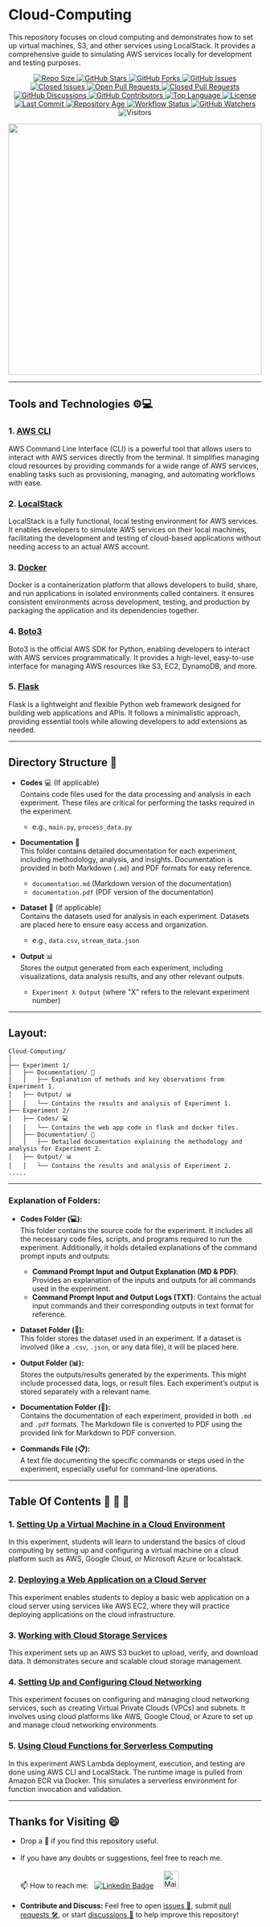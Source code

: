 # Cloud-Computing
This repository focuses on cloud computing and demonstrates how to set up virtual machines, S3, and other services using LocalStack. It provides a comprehensive guide to simulating AWS services locally for development and testing purposes.

<p align="center">
  <!-- Repository Size -->
  <a href="https://github.com/madhurimarawat/Cloud-Computing">
    <img src="https://img.shields.io/github/repo-size/madhurimarawat/Cloud-Computing?color=%23A8D5BA&label=Repo%20Size&labelColor=%23A1CBB4&style=for-the-badge&logo=github" alt="Repo Size">
  </a>

  <!-- Stars -->
  <a href="https://github.com/madhurimarawat/Cloud-Computing/stargazers">
    <img src="https://img.shields.io/github/stars/madhurimarawat/Cloud-Computing?color=%23F7CAC9&label=Stars&labelColor=%23F1A7B8&style=for-the-badge&logo=star" alt="GitHub Stars">
  </a>

  <!-- Forks -->
  <a href="https://github.com/madhurimarawat/Cloud-Computing/network/members">
    <img src="https://img.shields.io/github/forks/madhurimarawat/Cloud-Computing?color=%23D6E2E9&label=Forks&labelColor=%23B9D3E2&style=for-the-badge&logo=git" alt="GitHub Forks">
  </a>

  <!-- Issues (Open + Closed) -->
  <a href="https://github.com/madhurimarawat/Cloud-Computing/issues">
    <img src="https://img.shields.io/github/issues/madhurimarawat/Cloud-Computing?color=%23FFF5C3&label=Open%20Issues&labelColor=%23F4E3A2&style=for-the-badge&logo=bug" alt="GitHub Issues">
  </a>
  <a href="https://github.com/madhurimarawat/Cloud-Computing/issues?q=is%3Aissue+is%3Aclosed">
    <img src="https://img.shields.io/github/issues-closed/madhurimarawat/Cloud-Computing?color=%23FFD6A5&label=Closed%20Issues&labelColor=%23F9C294&style=for-the-badge&logo=bug" alt="Closed Issues">
  </a>

  <!-- Pull Requests (Open + Closed) -->
  <a href="https://github.com/madhurimarawat/Cloud-Computing/pulls">
    <img src="https://img.shields.io/github/issues-pr/madhurimarawat/Cloud-Computing?color=%23FFD6A5&label=Open%20PRs&labelColor=%23F9C294&style=for-the-badge&logo=git" alt="Open Pull Requests">
  </a>
  <a href="https://github.com/madhurimarawat/Cloud-Computing/pulls?q=is%3Apr+is%3Aclosed">
    <img src="https://img.shields.io/github/issues-pr-closed/madhurimarawat/Cloud-Computing?color=%23D6E2E9&label=Closed%20PRs&labelColor=%23B9D3E2&style=for-the-badge&logo=git" alt="Closed Pull Requests">
  </a>

  <!-- Discussions -->
  <a href="https://github.com/madhurimarawat/Cloud-Computing/discussions">
    <img src="https://img.shields.io/github/discussions/madhurimarawat/Cloud-Computing?color=%23FFF5C3&label=Discussions&labelColor=%23F4E3A2&style=for-the-badge&logo=discourse" alt="GitHub Discussions">
  </a>

  <!-- Contributors -->
  <a href="https://github.com/madhurimarawat/Cloud-Computing/graphs/contributors">
    <img src="https://img.shields.io/github/contributors/madhurimarawat/Cloud-Computing?color=%231FA19C&label=Contributors&labelColor=%23197A76&style=for-the-badge&logo=github" alt="GitHub Contributors">
  </a>

  <!-- Language Breakdown -->
  <a href="https://github.com/madhurimarawat/Cloud-Computing">
    <img src="https://img.shields.io/github/languages/top/madhurimarawat/Cloud-Computing?color=%23A8D5BA&label=Top%20Language&labelColor=%23A1CBB4&style=for-the-badge&logo=python" alt="Top Language">
  </a>

  <!-- License -->
  <a href="https://github.com/madhurimarawat/Cloud-Computing/blob/main/LICENSE">
    <img src="https://img.shields.io/github/license/madhurimarawat/Cloud-Computing?color=%23F39C12&label=License&labelColor=%23D68910&style=for-the-badge&logo=open-source-initiative" alt="License">
  </a>

  <!-- Last Commit -->
  <a href="https://github.com/madhurimarawat/Cloud-Computing/commits/main">
    <img src="https://img.shields.io/github/last-commit/madhurimarawat/Cloud-Computing?color=%23A8D5BA&label=Last%20Commit&labelColor=%23A1CBB4&style=for-the-badge&logo=github" alt="Last Commit">
  </a>

<!-- Repository Age -->
<a href="https://github.com/madhurimarawat/Cloud-Computing">
  <img src="https://img.shields.io/badge/Repo%20Age-0Y 1M 18D-%23FFA07A?style=for-the-badgehttps://img.shields.io/badge/Repo%20Age-0Y 1M 17D-%23FFA07Alogo=github?style=for-the-badgehttps://img.shields.io/badge/Repo%20Age-0Y 1M 16D-%23FFA07Alogo=github?style=for-the-badgehttps://img.shields.io/badge/Repo%20Age-0Y 1M 15D-%23FFA07Alogo=github?style=for-the-badgehttps://img.shields.io/badge/Repo%20Age-0Y 1M 14D-%23FFA07Alogo=github?style=for-the-badgehttps://img.shields.io/badge/Repo%20Age-0Y 1M 13D-%23FFA07Alogo=github?style=for-the-badgehttps://img.shields.io/badge/Repo%20Age-0Y 1M 12D-%23FFA07Alogo=github?style=for-the-badgehttps://img.shields.io/badge/Repo%20Age-0Y 1M 11D-%23FFA07Alogo=github?style=for-the-badgehttps://img.shields.io/badge/Repo%20Age-0Y 1M 10D-%23FFA07Alogo=github?style=for-the-badgehttps://img.shields.io/badge/Repo%20Age-0Y 1M 9D-%23FFA07Alogo=github?style=for-the-badgehttps://img.shields.io/badge/Repo%20Age-0Y 1M 8D-%23FFA07Alogo=github?style=for-the-badgehttps://img.shields.io/badge/Repo%20Age-0Y 1M 7D-%23FFA07Alogo=github?style=for-the-badgehttps://img.shields.io/badge/Repo%20Age-0Y 1M 6D-%23FFA07Alogo=github?style=for-the-badgehttps://img.shields.io/badge/Repo%20Age-0Y 1M 5D-%23FFA07Alogo=github?style=for-the-badgehttps://img.shields.io/badge/Repo%20Age-0Y 1M 4D-%23FFA07Alogo=github?style=for-the-badgehttps://img.shields.io/badge/Repo%20Age-0Y 1M 3D-%23FFA07Alogo=github?style=for-the-badgehttps://img.shields.io/badge/Repo%20Age-0Y 1M 2D-%23FFA07Alogo=github?style=for-the-badgehttps://img.shields.io/badge/Repo%20Age-0Y 1M 1D-%23FFA07Alogo=github?style=for-the-badgehttps://img.shields.io/badge/Repo%20Age-0Y 1M 0D-%23FFA07Alogo=github?style=for-the-badgehttps://img.shields.io/badge/Repo%20Age-0Y 0M 29D-%23FFA07Alogo=github?style=for-the-badgehttps://img.shields.io/badge/Repo%20Age-0Y 0M 28D-%23FFA07Alogo=github?style=for-the-badgehttps://img.shields.io/badge/Repo%20Age-0Y 0M 27D-%23FFA07Alogo=github?style=for-the-badgehttps://img.shields.io/badge/Repo%20Age-PLACEHOLDER-%23A8D5BAlogo=github?style=for-the-badge&logo=github" alt="Repository Age">
</a>

<!-- Workflow Status -->
<a href="https://github.com/madhurimarawat/Cloud-Computing/actions/workflows/update-repo-age.yml">
  <img src="https://img.shields.io/github/actions/workflow/status/madhurimarawat/Cloud-Computing/update-repo-info.yml?color=%2372DDF7&label=Workflow&labelColor=%235CC1E7&style=for-the-badge&logo=github" alt="Workflow Status">
</a>
  <!-- Watchers -->
  <a href="https://github.com/madhurimarawat/Cloud-Computing/watchers">
    <img src="https://img.shields.io/github/watchers/madhurimarawat/Cloud-Computing?color=%23FFD6A5&label=Watchers&labelColor=%23F9C294&style=for-the-badge&logo=github" alt="GitHub Watchers">
  </a>

  <!-- Visitors Count -->
  <img src="https://hits.seeyoufarm.com/api/count/incr/badge.svg?url=https://github.com/madhurimarawat/Cloud-Computing&count_bg=%23FF6B8B&title_bg=%235A9DF9&icon=github.svg&icon_color=%23FFFFFF&title=Visitors&edge_flat=true" alt="Visitors">
</p>

<img src="https://res.cloudinary.com/practicaldev/image/fetch/s--oJGxPKFU--/c_limit%2Cf_auto%2Cfl_progressive%2Cq_auto%2Cw_880/https://dev-to-uploads.s3.amazonaws.com/uploads/articles/vwztvoekwz1abcc684e2.jpeg" width= "100%" height= "500px">

---

## Tools and Technologies ⚙️💻

### 1. [AWS CLI](https://docs.aws.amazon.com/cli/latest/userguide/)
AWS Command Line Interface (CLI) is a powerful tool that allows users to interact with AWS services directly from the terminal. It simplifies managing cloud resources by providing commands for a wide range of AWS services, enabling tasks such as provisioning, managing, and automating workflows with ease.

### 2. [LocalStack](https://docs.localstack.cloud/)
LocalStack is a fully functional, local testing environment for AWS services. It enables developers to simulate AWS services on their local machines, facilitating the development and testing of cloud-based applications without needing access to an actual AWS account.

### 3. [Docker](https://docs.docker.com/)
Docker is a containerization platform that allows developers to build, share, and run applications in isolated environments called containers. It ensures consistent environments across development, testing, and production by packaging the application and its dependencies together.

### 4. [Boto3](https://boto3.amazonaws.com/v1/documentation/api/latest/index.html)  
Boto3 is the official AWS SDK for Python, enabling developers to interact with AWS services programmatically. It provides a high-level, easy-to-use interface for managing AWS resources like S3, EC2, DynamoDB, and more.  

### 5. [Flask](https://flask.palletsprojects.com/)  
Flask is a lightweight and flexible Python web framework designed for building web applications and APIs. It follows a minimalistic approach, providing essential tools while allowing developers to add extensions as needed.

---

## Directory Structure 📂

- **Codes** 💻 (If applicable)  
  Contains code files used for the data processing and analysis in each experiment. These files are critical for performing the tasks required in the experiment.
  - e.g., `main.py`, `process_data.py`

- **Documentation** 📝  
  This folder contains detailed documentation for each experiment, including methodology, analysis, and insights. Documentation is provided in both Markdown (`.md`) and PDF formats for easy reference.
  - `documentation.md` (Markdown version of the documentation)
  - `documentation.pdf` (PDF version of the documentation)

- **Dataset** 📁 (If applicable)  
  Contains the datasets used for analysis in each experiment. Datasets are placed here to ensure easy access and organization.
  - e.g., `data.csv`, `stream_data.json`

- **Output** 📊  
  Stores the output generated from each experiment, including visualizations, data analysis results, and any other relevant outputs.
  - `Experiment X Output` (where "X" refers to the relevant experiment number)
    
---

## Layout:

```
Cloud-Computing/
│
├── Experiment 1/
│   ├── Documentation/ 📝
|   │   ├── Explanation of methods and key observations from Experiment 1.
│   ├── Output/ 📊
│   │   └── Contains the results and analysis of Experiment 1.
├── Experiment 2/
│   ├── Codes/ 💻
│   │   └── Contains the web app code in flask and docker files.
│   ├── Documentation/ 📝
│   │   ├── Detailed documentation explaining the methodology and analysis for Experiment 2.
│   ├── Output/ 📊
│   │   └── Contains the results and analysis of Experiment 2.
.....
```

---

### Explanation of Folders:

- **Codes Folder (💻):**  
  This folder contains the source code for the experiment. It includes all the necessary code files, scripts, and programs required to run the experiment. Additionally, it holds detailed explanations of the command prompt inputs and outputs:
  - **Command Prompt Input and Output Explanation (MD & PDF)**: Provides an explanation of the inputs and outputs for all commands used in the experiment.
  - **Command Prompt Input and Output Logs (TXT)**: Contains the actual input commands and their corresponding outputs in text format for reference.

- **Dataset Folder (📁):**  
  This folder stores the dataset used in an experiment. If a dataset is involved (like a `.csv`, `.json`, or any data file), it will be placed here.

- **Output Folder (📊):**  
  Stores the outputs/results generated by the experiments. This might include processed data, logs, or result files. Each experiment’s output is stored separately with a relevant name.

- **Documentation Folder (📝):**  
  Contains the documentation of each experiment, provided in both `.md` and `.pdf` formats. The Markdown file is converted to PDF using the provided link for Markdown to PDF conversion.

- **Commands File (📋):**  
  A text file documenting the specific commands or steps used in the experiment, especially useful for command-line operations.

---

## Table Of Contents 📔 🔖 📑

### 1. [Setting Up a Virtual Machine in a Cloud Environment](Experiment%201)

In this experiment, students will learn to understand the basics of cloud 
computing by setting up and configuring a virtual machine on a cloud platform 
such as AWS, Google Cloud, or Microsoft Azure or localstack. 

### 2. [Deploying a Web Application on a Cloud Server](Experiment%202)

This experiment enables students to deploy a basic web application on a cloud 
server using services like AWS EC2, where they will practice deploying 
applications on the cloud infrastructure. 

### 3. [Working with Cloud Storage Services](Experiment%203)

This experiment sets up an AWS S3 bucket to upload, verify, and download data. 
It demonstrates secure and scalable cloud storage management. 

### 4. [Setting Up and Configuring Cloud Networking](Experiment%204)

This experiment focuses on configuring and managing cloud networking services, such 
as creating Virtual Private Clouds (VPCs) and subnets. It involves using cloud platforms like 
AWS, Google Cloud, or Azure to set up and manage cloud networking environments. 

### 5. [Using Cloud Functions for Serverless Computing](Experiment%205)

In this experiment AWS Lambda deployment, execution, and testing are done using AWS 
CLI and LocalStack. The runtime image is pulled from Amazon ECR via Docker. This 
simulates a serverless environment for function invocation and validation. 

---

## Thanks for Visiting 😄

- Drop a 🌟 if you find this repository useful.<br><br>
- If you have any doubts or suggestions, feel free to reach me.<br><br>
📫 How to reach me:  &nbsp; [![Linkedin Badge](https://img.shields.io/badge/-madhurima-blue?style=flat&logo=Linkedin&logoColor=white)](https://www.linkedin.com/in/madhurima-rawat/) &nbsp; &nbsp;
<a href ="mailto:rawatmadhurima@gmail.com"><img src="https://github.com/madhurimarawat/Machine-Learning-Using-Python/assets/105432776/b6a0873a-e961-42c0-8fbf-ab65828c961a" height=35 width=30 title="Mail Illustration" alt="Mail Illustration📫" > </a><br><br>
- **Contribute and Discuss:** Feel free to open <a href= "https://github.com/madhurimarawat/Cloud-Computing/issues">issues 🐛</a>, submit <a href = "https://github.com/madhurimarawat/Cloud-Computing/pulls">pull requests 🛠️</a>, or start <a href = "https://github.com/madhurimarawat/Cloud-Computing/discussions">discussions 💬</a> to help improve this repository!
